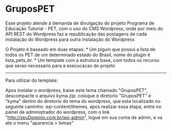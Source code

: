 
# GruposPET
Esse projeto atende à demanda de divulgação do projeto Programa de Educação Tutorial - PET, com o uso do CMS Wordpress, onde por meio do API REST do Wordpress faz a republicação das postagens de cada instalação do Wordpress para outra instalação do Wordpress

O  Projeto é baseado em duas etapas:
    * Um plguin que possui a lista de todos os PET de um determinado estado do Brasil, nome do plugin é lista_pets_br.
    * Um template com a estrutura base, com todos os recurso que serao necessario para a execucacao do projeto


______________________________________________________________________________________________________


Para utilizar do template:

Apos instalar o wordpress,
baixe este tema chamado "GruposPET",
descompacte o arquivo kyma.zip.
coloque o diretorio "GruposPET" e "kyma"
dentro do diretorio do tema do wordpress,
que esta localizado no seguinte caminho: wp-content/themes,
apos realizar essa etapa,
entre no painel de administrador do wordpress,
com o link "http://seuDominio.com.br/wp-admin",
logue em sua conta de admin,
e va ate o menu "aparencia > temas"
